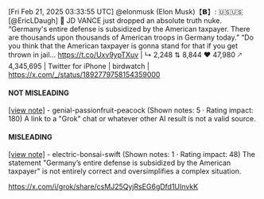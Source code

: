 [Fri Feb 21, 2025 03:33:55 UTC] @elonmusk (Elon Musk)【𝗕】: 🇺🇸🇺🇸 [@EricLDaugh] 🚨 JD VANCE just dropped an absolute truth nuke. “Germany's entire defense is subsidized by the American taxpayer. There are thousands upon thousands of American troops in Germany today.” “Do you think that the American taxpayer is gonna stand for that if you get thrown in jail… https://t.co/Uxv9ypTXuv | ↳ 2,248 ⇅ 8,844 ♥ 47,980 🡕 4,345,695 | Twitter for iPhone | birdwatch | https://x.com/_/status/1892779758154359000

#### NOT MISLEADING

[[view note]](https://x.com/i/birdwatch/n/1892893908935360983) - genial-passionfruit-peacock (Shown notes: 5 · Rating impact: 180)
A link to a "Grok" chat or whatever other AI result is not a valid source.

#### MISLEADING

[[view note]](https://x.com/i/birdwatch/n/1892892561091514401) - electric-bonsai-swift (Shown notes: 1 · Rating impact: 48)
The statement "Germany’s entire defense is subsidized by the American taxpayer" is not entirely correct and oversimplifies a complex situation.

https://x.com/i/grok/share/csMJ25QyjRsEG6gDfd1UInvkK
